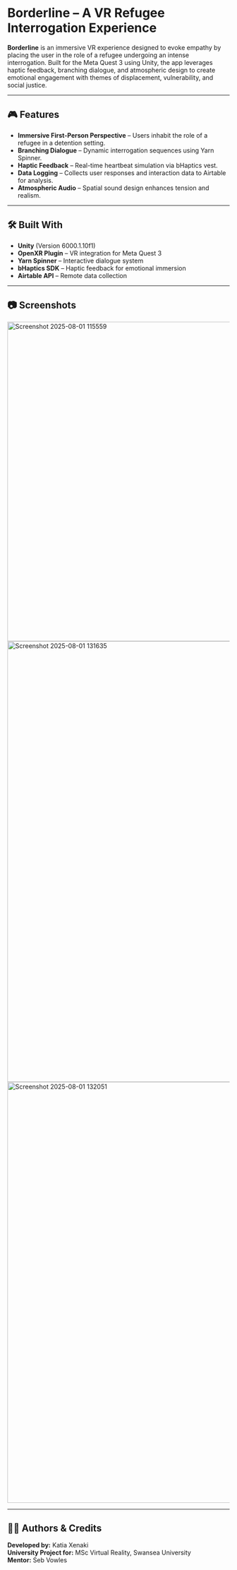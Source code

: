 # Borderline – A VR Refugee Interrogation Experience

**Borderline** is an immersive VR experience designed to evoke empathy by placing the user in the role of a refugee undergoing an intense interrogation. Built for the Meta Quest 3 using Unity, the app leverages haptic feedback, branching dialogue, and atmospheric design to create emotional engagement with themes of displacement, vulnerability, and social justice.

---

## 🎮 Features

- **Immersive First-Person Perspective** – Users inhabit the role of a refugee in a detention setting.
- **Branching Dialogue** – Dynamic interrogation sequences using Yarn Spinner.
- **Haptic Feedback** – Real-time heartbeat simulation via bHaptics vest.
- **Data Logging** – Collects user responses and interaction data to Airtable for analysis.
- **Atmospheric Audio** – Spatial sound design enhances tension and realism.

---

## 🛠️ Built With

- **Unity** (Version 6000.1.10f1)
- **OpenXR Plugin** – VR integration for Meta Quest 3
- **Yarn Spinner** – Interactive dialogue system
- **bHaptics SDK** – Haptic feedback for emotional immersion
- **Airtable API** – Remote data collection

---
## 📷 Screenshots

<img width="1312" height="724" alt="Screenshot 2025-08-01 115559" src="https://github.com/user-attachments/assets/8a8f22ab-1463-483f-b7e2-4759a1c64f6c" />

<img width="1739" height="999" alt="Screenshot 2025-08-01 131635" src="https://github.com/user-attachments/assets/3af21fc4-1d3e-45fc-a3fd-6906dc7c4709" />

<img width="1712" height="954" alt="Screenshot 2025-08-01 132051" src="https://github.com/user-attachments/assets/8cd19037-fff0-4900-a298-36f629413db9" />

---

## 👨‍💻 Authors & Credits

**Developed by:** Katia Xenaki  
**University Project for:** MSc Virtual Reality, Swansea University  
**Mentor:** Seb Vowles




